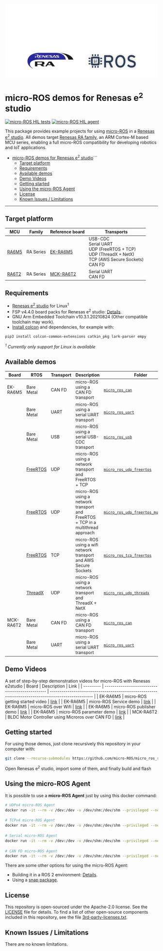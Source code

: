 ![banner](.images/banner-dark-theme.png#gh-dark-mode-only)
![banner](.images/banner-light-theme.png#gh-light-mode-only)

# micro-ROS demos for Renesas e<sup>2</sup> studio

[![micro-ROS HIL tests](https://github.com/micro-ROS/micro_ros_renesas_testbench/actions/workflows/ci.yml/badge.svg)](https://github.com/micro-ROS/micro_ros_renesas_testbench/actions/workflows/ci.yml)
[![micro-ROS HIL agent](https://github.com/micro-ROS/micro_ros_renesas_testbench/actions/workflows/build_agent.yml/badge.svg)](https://github.com/micro-ROS/micro_ros_renesas_testbench/actions/workflows/build_agent.yml)

This package provides example projects for using [micro-ROS](https://micro.ros.org/) in a [Renesas e<sup>2</sup> studio](https://www.renesas.com/us/en/software-tool/e-studio). All demos target [Renesas RA family](https://www.renesas.com/us/en/products/microcontrollers-microprocessors/ra-cortex-m-mcus), an ARM Cortex-M based MCU series, enabling a full micro-ROS compatibility for developing robotics and IoT applications.

- [micro-ROS demos for Renesas e<sup>2</sup> studio](#micro-ros-demos-for-renesas-esup2sup-studio)```
  - [Target platform](#target-platform)
  - [Requirements](#requirements)
  - [Available demos](#available-demos)
  - [Demo Videos](#demo-videos)
  - [Getting started](#getting-started)
  - [Using the micro-ROS Agent](#using-the-micro-ros-agent)
  - [License](#license)
  - [Known Issues / Limitations](#known-issues--limitations)

---
## Target platform

| MCU                                                                                                                                                                             | Family    | Reference board                                                                                                                                                                       | Transports                                                                                                                       |
| ------------------------------------------------------------------------------------------------------------------------------------------------------------------------------- | --------- | ------------------------------------------------------------------------------------------------------------------------------------------------------------------------------------- | -------------------------------------------------------------------------------------------------------------------------------- |
| [RA6M5](https://www.renesas.com/us/en/products/microcontrollers-microprocessors/ra-cortex-m-mcus/ra6m5-200mhz-arm-cortex-m33-trustzone-highest-integration-ethernet-and-can-fd) | RA Series | [EK-RA6M5](https://www.renesas.com/us/en/products/microcontrollers-microprocessors/ra-cortex-m-mcus/ek-ra6m5-evaluation-kit-ra6m5-mcu-group)                                          | USB-CDC <br /> Serial UART <br /> UDP (FreeRTOS + TCP) <br /> UDP (ThreadX + NetX) <br /> TCP (AWS Secure Sockets) <br /> CAN FD |
| [RA6T2](https://www.renesas.com/us/en/products/microcontrollers-microprocessors/ra-cortex-m-mcus/ra6t2-240mhz-arm-cortex-m33-trustzone-high-real-time-engine-motor-control)     | RA Series | [MCK-RA6T2](https://www.renesas.com/us/en/products/microcontrollers-microprocessors/ra-cortex-m-mcus/rtk0ema270s00020bj-mck-ra6t2-renesas-flexible-motor-control-kit-ra6t2-mcu-group) | Serial UART <br /> CAN FD                                                                                                        |


## Requirements

- [Renesas e<sup>2</sup> studio](https://www.renesas.com/us/en/software-tool/e-studio) for Linux<sup>1</sup>
- FSP v4.4.0 board packs for Renesas e<sup>2</sup> studio: [Details](https://github.com/micro-ROS/micro_ros_renesas2estudio_component/blob/iron/fps_install_packs.md).
- GNU Arm Embedded Toolchain v10.3.1.20210824 (Other compatible toolchain may work).
- [Install colcon](https://colcon.readthedocs.io/en/released/user/installation.html) and dependencies, for example with:

```bash
pip3 install colcon-common-extensions catkin_pkg lark-parser empy
```

*<sup>1</sup> Currently only support for Linux is available*
## Available demos

| Board     | RTOS                                                        | Transport | Description                                                                      | Folder                                                                                     |
| --------- | ----------------------------------------------------------- | --------- | -------------------------------------------------------------------------------- | ------------------------------------------------------------------------------------------ |
| EK-RA6M5  | Bare Metal                                                  | CAN FD    | micro-ROS using a CAN FD transport                                               | [`micro_ros_can`](Boards/EK_RA6M5/micro_ros_can)                                           |
|           | Bare Metal                                                  | UART      | micro-ROS using a serial UART transport                                          | [`micro_ros_uart`](Boards/EK_RA6M5/micro_ros_uart)                                         |
|           | Bare Metal                                                  | USB       | micro-ROS using a serial USB-CDC transport                                       | [`micro_ros_usb`](Boards/EK_RA6M5/micro_ros_usb)                                           |
|           | [FreeRTOS](https://www.freertos.org/)                       | UDP       | micro-ROS using a network transport and FreeRTOS + TCP                           | [`micro_ros_udp_freertos`](Boards/EK_RA6M5/micro_ros_udp_freertos)                         |
|           | [FreeRTOS](https://www.freertos.org/)                       | UDP       | micro-ROS using a network transport and FreeRTOS + TCP in a multithread approach | [`micro_ros_udp_freertos_multithread`](Boards/EK_RA6M5/micro_ros_udp_freertos_multithread) |
|           | [FreeRTOS](https://www.freertos.org/)                       | TCP       | micro-ROS using a wifi network transport and AWS Secure Sockets                  | [`micro_ros_tcp_freertos`](Boards/EK_RA6M5/micro_ros_tcp_freertos)                         |
|           | [ThreadX](https://azure.microsoft.com/en-us/services/rtos/) | UDP       | micro-ROS using a network transport and ThreadX + NetX                           | [`micro_ros_udp_threadx`](Boards/EK_RA6M5/micro_ros_udp_threadX)                           |
| MCK-RA6T2 | Bare Metal                                                  | CAN FD    | micro-ROS using a CAN FD transport                                               | [`micro_ros_can`](Boards/MCK_RA6T2/micro_ros_can)                                          |
|           | Bare Metal                                                  | UART      | micro-ROS using a serial UART transport                                          | [`micro_ros_uart`](Boards/MCK_RA6T2/micro_ros_uart)                                        |

## Demo Videos
A set of step-by-step demonstration videos for micro-ROS with Renesas e2studio
| Board     | Description                                      | Link                                                                                                 |
| --------- | ------------------------------------------------ | ---------------------------------------------------------------------------------------------------- |
| EK-RA6M5  | micro-ROS getting started video                  | [link](https://www.youtube.com/watch?v=lKCrhmjYaEM&list=PL-Kh3H15FsNTD8A8wD0_iMnvhDsqw-rga&index=15) |
| EK-RA6M5  | micro-ROS Service demo                           | [link](https://www.youtube.com/watch?v=HeczpVEaknE)                                                  |
| EK-RA6M5  | micro-ROS over Wifi                              | [link](https://www.youtube.com/watch?v=SaXdwTzPI4E)                                                  |
| EK-RA6M5  | micro-ROS publisher demo                         | [link](https://www.youtube.com/watch?v=-9nJlE1oCBQ)                                                  |
| EK-RA6M5  | micro-ROS parameter demo                         | [link](https://www.youtube.com/watch?v=_FRAoU1uFwk&list=PL-Kh3H15FsNTD8A8wD0_iMnvhDsqw-rga&index=13) |
| MCK-RA6T2 | BLDC Motor Controller using Microros over CAN FD | [link](https://www.youtube.com/watch?v=yQc0EVPqKTE)                                                  |

## Getting started

For using those demos, just clone recursively this repository in your computer with:

```bash
git clone --recurse-submodules https://github.com/micro-ROS/micro_ros_renesas_demos
```

Open Renesas e<sup>2</sup> studio, import some of them, and finally build and flash

## Using the micro-ROS Agent

It is possible to use a **micro-ROS Agent** just by using this docker command:

```bash
# UDPv4 micro-ROS Agent
docker run -it --rm -v /dev:/dev -v /dev/shm:/dev/shm --privileged --net=host microros/micro-ros-agent:$ROS_DISTRO udp4 --port 8888 -v6

# TCPv4 micro-ROS Agent
docker run -it --rm -v /dev:/dev -v /dev/shm:/dev/shm --privileged --net=host microros/micro-ros-agent:$ROS_DISTRO tcp4 --port 8888 -v6

# Serial micro-ROS Agent
docker run -it --rm -v /dev:/dev -v /dev/shm:/dev/shm --privileged --net=host microros/micro-ros-agent:$ROS_DISTRO serial --dev [YOUR BOARD PORT] -v6

# CAN FD micro-ROS Agent
docker run -it --rm -v /dev:/dev -v /dev/shm:/dev/shm --privileged --net=host microros/micro-ros-agent:$ROS_DISTRO canfd --dev [YOUR CAN INTERFACE] -v6
```

There are some other options for using the micro-ROS Agent:
 - Building it in a ROS 2 environment: [Details](https://micro.ros.org/docs/tutorials/core/first_application_linux/).
 - Using a [snap package](https://snapcraft.io/micro-ros-agent).
## License

This repository is open-sourced under the Apache-2.0 license. See the [LICENSE](LICENSE) file for details.
To find a list of other open-source components included in this repository,
see the file [3rd-party-licenses.txt](3rd-party-licenses.txt).





## Known Issues / Limitations

There are no known limitations.
